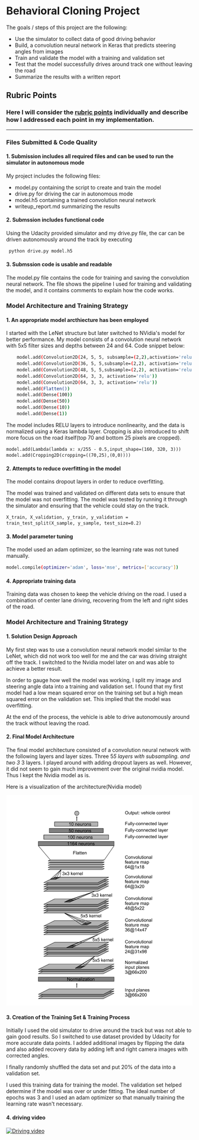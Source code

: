 


# Behavioral Cloning Project

The goals / steps of this project are the following:
* Use the simulator to collect data of good driving behavior
* Build, a convolution neural network in Keras that predicts steering angles from images
* Train and validate the model with a training and validation set
* Test that the model successfully drives around track one without leaving the road
* Summarize the results with a written report


[//]: # (Image References)

[image1]: nvidia.png "Nvidia model"

## Rubric Points
### Here I will consider the [rubric points](https://review.udacity.com/#!/rubrics/432/view) individually and describe how I addressed each point in my implementation.  

---
### Files Submitted & Code Quality

#### 1. Submission includes all required files and can be used to run the simulator in autonomous mode

My project includes the following files:
* model.py containing the script to create and train the model
* drive.py for driving the car in autonomous mode
* model.h5 containing a trained convolution neural network 
* writeup_report.md summarizing the results

#### 2. Submssion includes functional code
Using the Udacity provided simulator and my drive.py file, the car can be driven autonomously around the track by executing 
```sh
 python drive.py model.h5
```

#### 3. Submssion code is usable and readable

The model.py file contains the code for training and saving the convolution neural network. The file shows the pipeline I used for training and validating the model, and it contains comments to explain how the code works.

### Model Architecture and Training Strategy

#### 1. An appropriate model arcthiecture has been employed

I started with the LeNet structure but later switched to NVidia's model for better performance. My model consists of a convolution neural network with 5x5 filter sizes and depths between 24 and 64. Code snippet below:
```sh
    model.add(Convolution2D(24, 5, 5, subsample=(2,2),activation='relu'))
    model.add(Convolution2D(36, 5, 5,subsample=(2,2), activation='relu'))
    model.add(Convolution2D(48, 5, 5,subsample=(2,2), activation='relu'))
    model.add(Convolution2D(64, 3, 3, activation='relu'))
    model.add(Convolution2D(64, 3, 3, activation='relu'))
    model.add(Flatten())
    model.add(Dense(100))
    model.add(Dense(50))
    model.add(Dense(10))
    model.add(Dense(1))
```

The model includes RELU layers to introduce nonlinearity, and the data is normalized using a Keras lambda layer. Cropping is also introduced to shift more focus on the road itself(top 70 and bottom 25 pixels are cropped).

```
model.add(Lambda(lambda x: x/255 - 0.5,input_shape=(160, 320, 3)))
model.add(Cropping2D(cropping=((70,25),(0,0))))
```

#### 2. Attempts to reduce overfitting in the model

The model contains dropout layers in order to reduce overfitting.

The model was trained and validated on different data sets to ensure that the model was not overfitting. The model was tested by running it through the simulator and ensuring that the vehicle could stay on the track.

```
X_train, X_validation, y_train, y_validation = train_test_split(X_sample, y_sample, test_size=0.2)

```

#### 3. Model parameter tuning

The model used an adam optimizer, so the learning rate was not tuned manually.

```sh
model.compile(optimizer='adam', loss='mse', metrics=['accuracy'])
```

#### 4. Appropriate training data

Training data was chosen to keep the vehicle driving on the road. I used a combination of center lane driving, recovering from the left and right sides of the road.


### Model Architecture and Training Strategy

#### 1. Solution Design Approach

My first step was to use a convolution neural network model similar to the LeNet, which did not work too well for me and the car was driving straight off the track. I switchted to the Nvidia model later on and was able to achieve a better result.

In order to gauge how well the model was working, I split my image and steering angle data into a training and validation set. I found that my first model had a low mean squared error on the training set but a high mean squared error on the validation set. This implied that the model was overfitting. 


At the end of the process, the vehicle is able to drive autonomously around the track without leaving the road.

#### 2. Final Model Architecture

The final model architecture consisted of a convolution neural network with the following layers and layer sizes. Three 5*5 layers with subsampling. and two 3* 3 layers. I played around with adding dropout layers as well. However, it did not seem to gain much improvement over the original nvidia model. Thus I kept the Nvidia model as is.

Here is a visualization of the architecture(Nvidia model)

![alt text][image1]

#### 3. Creation of the Training Set & Training Process

Initially I used the old simulator to drive around the track but was not able to gain good results. So I switched to use dataset provided by Udacity for more accurate data points. I added additional images by flipping the data and also added recovery data by adding left and right camera images with corrected angles.

I finally randomly shuffled the data set and put 20% of the data into a validation set. 

I used this training data for training the model. The validation set helped determine if the model was over or under fitting. The ideal number of epochs was 3 and I used an adam optimizer so that manually training the learning rate wasn't necessary.

#### 4. driving video

[![Driving video](https://youtu.be/EHlRP4ycjZM)](https://youtu.be/EHlRP4ycjZM "Driving Video")







```python

```
